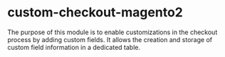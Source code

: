 # custom-checkout-magento2
The purpose of this module is to enable customizations in the checkout process by adding custom fields. It allows the creation and storage of custom field information in a dedicated table.
